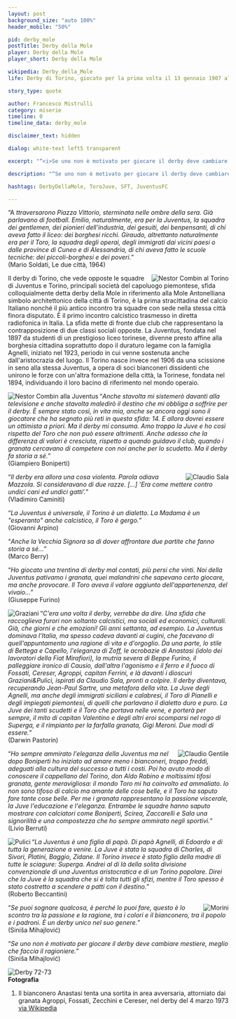 ```yaml
---
layout: post
background_size: "auto 100%"
header_mobile: "50%"

pid: derby_mole
postTitle: Derby della Mole
player: Derby della Mole
player_short: Derby della Mole

wikipedia: Derby_della_Mole
life: Derby di Torino, giocato per la prima volta il 13 gennaio 1907 allo stadio Velodromo Umberto I

story_type: quote

author: Francesco Mistrulli
category: miserie
timeline: 0
timeline_data: derby_mole

disclaimer_text: hidden

dialog: white-text left5 transparent

excerpt: "“<i>Se uno non è motivato per giocare il derby deve cambiare mestiere, meglio che faccia il ragioniere</i>” - Siniša Mihajlović"

description: "“Se uno non è motivato per giocare il derby deve cambiare mestiere, meglio che faccia il ragioniere.” - Siniša Mihajlović"

hashtags: DerbyDellaMole, ToroJuve, SFT, JuventusFC

---
```

“A _ttraversarono Piazza Vittorio, sterminata nelle ombre della sera. Già parlavano di football. Emilio, naturalmente, era per la Juventus, la squadra dei gentlemen, dei pionieri dell'industria, dei gesuiti, dei benpensanti, di chi aveva fatto il liceo: dei borghesi ricchi. Giraudo, altrettanto naturalmente era per il Toro, la squadra degli operai, degli immigrati dai vicini paesi o dalle province di Cuneo e di Alessandria, di chi aveva fatto le scuole tecniche: dei piccoli-borghesi e dei poveri._”  
(Mario Soldati, Le due città, 1964)

<img class="responsive-img border w30 margin-1em" src="{{site.baseurl}}/assets/pics/{{page.pid}}/combin.jpg" alt="Nestor Combin al Torino" align="right">

Il derby di Torino, che vede opposte le squadre di Juventus e Torino, principali società del capoluogo piemontese, sfida colloquialmente detta derby della Mole in riferimento alla Mole Antonelliana simbolo architettonico della città di Torino, è la prima stracittadina del calcio Italiano nonché il più antico incontro tra squadre con sede nella stessa città finora disputato. È il primo incontro calcistico trasmesso in diretta radiofonica in Italia. La sfida mette di fronte due club che rappresentano la contrapposizione di due classi sociali opposte. La Juventus, fondata nel 1897 da studenti di un prestigioso liceo torinese, divenne presto affine alla borghesia cittadina soprattutto dopo il duraturo legame con la famiglia Agnelli, iniziato nel 1923, periodo in cui venne sostenuta anche dall'aristocrazia del luogo. Il Torino nasce invece nel 1906 da una scissione in seno alla stessa Juventus, a opera di soci bianconeri dissidenti che unirono le forze con un'altra formazione della città, la Torinese, fondata nel 1894, individuando il loro bacino di riferimento nel mondo operaio.

<img class="responsive-img border w30 margin-1em" src="{{site.baseurl}}/assets/pics/{{page.pid}}/combin_juve.png" alt="Nestor Combin alla Juventus" align="left">

“_Anche stavolta mi sistemerò davanti alla televisione e anche stavolta maledirò il destino che mi obbliga a soffrire per il derby. È sempre stato così, in vita mia, anche se ancora oggi sono il giocatore che ha segnato più reti in questa sfida: 14. E allora dovrei essere un ottimista a priori. Ma il derby mi consuma. Amo troppo la Juve e ho così rispetto del Toro che non può essere altrimenti. Anche adesso che la differenza di valori è cresciuta, rispetto a quando guidavo il club, quando i granata cercavano di competere con noi anche per lo scudetto. Ma il derby fa storia a sé._”  
(Giampiero Boniperti)

<img class="responsive-img border w30 margin-1em" src="{{site.baseurl}}/assets/pics/{{page.pid}}/claudio_sala.jpg" alt="Claudio Sala" align="right">

“_Il derby era allora una cosa violenta. Parola odiava Mazzola. Si consideravano di due razze. [...] ’Era come mettere contro undici cani ed undici gatti’._”  
(Vladimiro Caminiti)

“_La Juventus è universale, il Torino è un dialetto. La Madama è un "esperanto" anche calcistico, il Toro è gergo._”  
(Giovanni Arpino)

“_Anche la Vecchia Signora sa di dover affrontare due partite che fanno storia a sé..._”  
(Marco Berry)

“_Ho giocato una trentina di derby mal contati, più persi che vinti. Noi della Juventus pativamo i granata, quei malandrini che sapevano certo giocare, ma anche provocare. Il Toro aveva il valore aggiunto dell'appartenenza, del vivaio..._”  
(Giuseppe Furino)

<img class="responsive-img border w30 margin-1em" src="{{site.baseurl}}/assets/pics/{{page.pid}}/graziani.jpg" alt="Graziani" align="left">

“_C'era una volta il derby, verrebbe da dire. Una sfida che raccoglieva furori non soltanto calcistici, ma sociali ed economici, culturali. Già, che giorni e che emozioni! Gli anni settanta, ad esempio. La Juventus dominava l'Italia, ma spesso cadeva davanti ai cugini, che facevano di quell'appuntamento una ragione di vita e d'orgoglio. Da una parte, lo stile di Bettega e Capello, l'eleganza di Zoff, le acrobazie di Anastasi (idolo dei lavoratori della Fiat Mirafiori), la mutria severa di Beppe Furino, il palleggiare ironico di Causio, dall'altra l'agonismo e il ferro e il fuoco di Fossati, Cereser, Agroppi, capitan Ferrini, e là davanti i dioscuri Graziani&Pulici, ispirati da Claudio Sala, pronti a colpire. Il derby diventava, recuperando Jean-Paul Sartre, una metafora della vita. La Juve degli Agnelli, ma anche degli immigrati siciliani e calabresi, il Toro di Pianelli e degli impiegati piemontesi, di quelli che parlavano il dialetto duro e puro. La Juve dei tanti scudetti e il Toro che portava nelle vene, e porterà per sempre, il mito di capitan Valentino e degli altri eroi scomparsi nel rogo di Superga, e il rimpianto per la farfalla granata, Gigi Meroni. Due modi di essere._”  
(Darwin Pastorin)

<img class="responsive-img border w30 margin-1em" src="{{site.baseurl}}/assets/pics/{{page.pid}}/gentile.jpg" alt="Claudio Gentile" align="right">

“_Ho sempre ammirato l'eleganza della Juventus ma nel dopo Boniperti ho iniziato ad amare meno i bianconeri, troppo freddi, adeguati alla cultura del successo a tutti i costi. Poi ho avuto modo di conoscere il cappellano del Torino, don Aldo Rabino e moltissimi tifosi granata, gente meravigliosa: il mondo Toro mi ha coinvolto ed ammaliato. Io non sono tifoso di calcio ma amante delle cose belle, e il Toro ha saputo fare tante cose belle. Per me i granata rappresentano la passione viscerale, la Juve l'educazione e l'eleganza. Entrambe le squadre hanno saputo mostrare con calciatori come Boniperti, Scirea, Zaccarelli e Sala una signorilità e una compostezza che ho sempre ammirato negli sportivi._”  
(Livio Berruti)

<img class="responsive-img border w30 margin-1em" src="{{site.baseurl}}/assets/pics/{{page.pid}}/pulici.jpg" alt="Pulici" align="left">

“_La Juventus è una figlia di papà. Di papà Agnelli, di Edoardo e di tutta la generazione a venire. La Juve è stata la squadra di Charles, di Sivori, Platini, Baggio, Zidane. Il Torino invece è stato figlio della madre di tutte le sciagure: Superga. Andrei al di là della solita divisione convenzionale di una Juventus aristocratica e di un Torino popolare. Direi che la Juve è la squadra che si è tolta tutti gli sfizi, mentre il Toro spesso è stato costretto a scendere a patti con il destino._”  
(Roberto Beccantini)

<img class="responsive-img border w30 margin-1em" src="{{site.baseurl}}/assets/pics/{{page.pid}}/morini.jpg" alt="Morini" align="right">

“_Se puoi sognare qualcosa, è perché lo puoi fare, questo è lo scontro tra la passione e la ragione, tra i colori e il bianconero, tra il popolo e i padroni. È un derby unico nel suo genere._”  
(Siniša Mihajlović)

“_Se uno non è motivato per giocare il derby deve cambiare mestiere, meglio che faccia il ragioniere._”  
(Siniša Mihajlović)

<img class="responsive-img border w100" src="{{site.baseurl}}/assets/pics/{{page.pid}}/Serie_A_1972-73.jpg" alt="Derby 72-73">

<div class="post-disclaimer">
  <b>Fotografia</b>
  <ol>
    <li>Il bianconero Anastasi tenta una sortita in area avversaria, attorniato dai granata Agroppi, Fossati, Zecchini e Cereser, nel derby del 4 marzo 1973 <a href="https://it.wikipedia.org/wiki/Derby_di_Torino#/media/File:Serie_A_1972-73_-_Juventus_vs_Torino_-_Anastasi_attorniato_da_Agroppi,_Fossati,_Zecchini_e_Cereser.jpg" target="_blank">via Wikipedia</a></li>
  </ol>
</div>


<script>

    var derby_mole=[
                    {
                        type:"birth",
                        category:"event",
                        timestamps:[new Date(1887,6-1,3)],
                        text:{
                            body:"Il 3 giugno 1887 a La Plata, viene fondato il Club de Gimnasia y Esgrima La Plata",
                            link:null
                        }
                    },
                    {
                        type:"cup",
                        category:"event",
                        timestamps:[new Date(1915,6-1,10),new Date(1915,6-1,11)],
                        team:"",
                        cup:"División Intermedia",
                        text:{
                            body:"Il Gimnasia y Esgrima diventa campione della División Intermedia del Fútbol Argentino nel 1915,"
                        }
                    },
                    {
                        type:"cup",
                        category:"event",
                        timestamps:[new Date(1929,1-1,10),new Date(1929,1-1,11)],
                        team:"",
                        cup:"Primera División",
                        text:{
                            body:"Nel 1929 il Gimnasia y Esgrima si laurea campione della Primera División Dilettanti"
                        }
                    },
                    {
                        type:"cup",
                        category:"event",
                        timestamps:[new Date(1931,1-1,1),new Date(1929,6-1,11)],
                        team:"",
                        cup:"Real Madrid - GELP 2-3",
                        text:{
                            body:"Il Gimnasia fu la prima squadra del Sudamerica a sconfiggere il Real Madrid sul suo terreno, a Madrid. La gara venne giocata il 1º gennaio 1931 e terminò con un punteggio di 3-2 per gli argentini."
                        }
                    },
                    {
                        type:"cup",
                        category:"event",
                        timestamps:[new Date(1994,6-1,10),new Date(1994,6-1,11)],
                        team:"",
                        cup:"Copa Centenario",
                        text:{
                            body:"Nel 1994 il Gimnasia y Esgrima vince la Coppa del Centenario"
                        }
                    },
                    {
                        type:"history",
                        category:"event",
                        timestamps:[new Date(1946,2-1,24)],
                        text:{

                            body:"Il 24 febbraio 1946 Juan D. Perón diventa Presidente della  Repubblica Argentina ottenendo il 56% nelle elezioni generali.",
                            link:"https://it.wikipedia.org/wiki/Storia_dell%27Argentina#Il_peronismo_(1945-1955)"
                        }
                    },
                    {
                        type:"history",
                        category:"event",
                        timestamps:[new Date(1955,6-1,18)],
                        text:{

                            body:"Nel 1955 le Forze Armate, sotto il comando del generale Eduardo Lonardi rovesciarono Perón e stabilirono la cosiddetta Revolución Libertadora. La Marina Militare bombardò la Casa Rosada tentando di uccidere il presidente. Il 18 giugno Perón è costretto a fuggire in esilio prima in Paraguay e poi nella Spagna di Franco.",
                            link:"https://it.wikipedia.org/wiki/Storia_dell%27Argentina#Il_peronismo_(1945-1955)"
                        }
                    },
                ];
</script>
